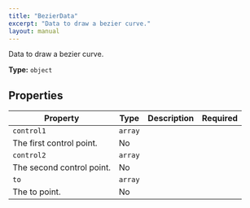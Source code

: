 ```yaml
---
title: "BezierData"
excerpt: "Data to draw a bezier curve."
layout: manual
---
```


Data to draw a bezier curve.


**Type:** `object`




## Properties

| Property | Type | Description | Required |
|----------|------|-------------|----------|
| `control1` | `array`
 | The first control point. | No |
| `control2` | `array`
 | The second control point. | No |
| `to` | `array`
 | The to point. | No |


